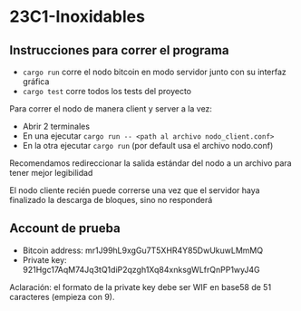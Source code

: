 # 23C1-Inoxidables
## Instrucciones para correr el programa
- `cargo run` corre el nodo bitcoin en modo servidor junto con su interfaz gráfica
- `cargo test` corre todos los tests del proyecto

Para correr el nodo de manera client y server a la vez:
- Abrir 2 terminales
- En una ejecutar `cargo run -- <path al archivo nodo_client.conf>`
- En la otra ejecutar `cargo run` (por default usa el archivo nodo.conf)

Recomendamos redireccionar la salida estándar del nodo a un archivo para tener mejor legibilidad

El nodo cliente recién puede correrse una vez que el servidor haya finalizado la descarga de bloques, sino no responderá

## Account de prueba
- Bitcoin address: mr1J99hL9xgGu7T5XHR4Y85DwUkuwLMmMQ
- Private key: 921Hgc17AqM74Jq3tQ1diP2qzgh1Xq84xnksgWLfrQnPP1wyJ4G

Aclaración: el formato de la private key debe ser WIF en base58 de 51 caracteres (empieza con 9).